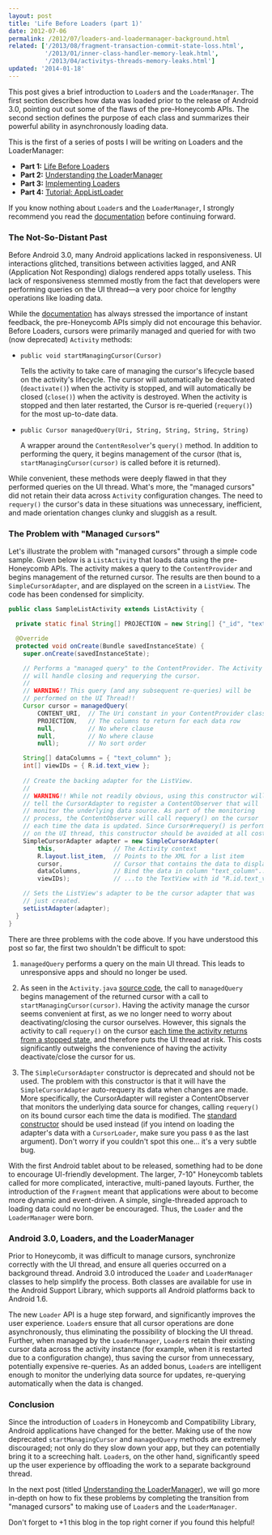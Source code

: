 ```yaml
---
layout: post
title: 'Life Before Loaders (part 1)'
date: 2012-07-06
permalink: /2012/07/loaders-and-loadermanager-background.html
related: ['/2013/08/fragment-transaction-commit-state-loss.html',
          '/2013/01/inner-class-handler-memory-leak.html',
          '/2013/04/activitys-threads-memory-leaks.html']
updated: '2014-01-18'
---
```


This post gives a brief introduction to `Loader`s and the `LoaderManager`. The first
section describes how data was loaded prior to the release of Android 3.0, pointing out out some of the flaws
of the pre-Honeycomb APIs. The second section defines the purpose of each class and summarizes their powerful
ability in asynchronously loading data.

This is the first of a series of posts I will be writing on Loaders and the LoaderManager:

  + **Part 1:** <a href="/2012/07/loaders-and-loadermanager-background.html">Life Before Loaders</a>
  + **Part 2:** <a href="/2012/07/understanding-loadermanager.html">Understanding the LoaderManager</a>
  + **Part 3:** <a href="/2012/08/implementing-loaders.html">Implementing Loaders</a>
  + **Part 4:** <a href="/2012/09/tutorial-loader-loadermanager.html">Tutorial: AppListLoader</a>

If you know nothing about `Loader`s and the `LoaderManager`, I strongly recommend you read the
<a href="http://developer.android.com/guide/components/loaders.html">documentation</a> before continuing forward.

### The Not-So-Distant Past

Before Android 3.0, many Android applications lacked in responsiveness. UI interactions glitched, transitions
between activities lagged, and ANR (Application Not Responding) dialogs rendered apps totally useless. This
lack of responsiveness stemmed mostly from the fact that developers were performing queries on the UI
thread&mdash;a very poor choice for lengthy operations like loading data.

While the <a href="http://developer.android.com/guide/practices/responsiveness.html">documentation</a> has always
stressed the importance of instant feedback, the pre-Honeycomb APIs simply did not encourage this behavior. Before
Loaders, cursors were primarily managed and queried for with two (now deprecated) `Activity` methods:

<!--more-->

  + `public void startManagingCursor(Cursor)`

    Tells the activity to take care of managing the cursor's lifecycle based on the activity's lifecycle. The
    cursor will automatically be deactivated (`deactivate()`) when the activity is stopped, and will
    automatically be closed (`close()`) when the activity is destroyed. When the activity is stopped
    and then later restarted, the Cursor is re-queried (`requery()`) for the most up-to-date data.

  + `public Cursor managedQuery(Uri, String, String, String, String)`

    A wrapper around the `ContentResolver`'s `query()` method. In addition to performing the
    query, it begins management of the cursor (that is, `startManagingCursor(cursor)` is called before
    it is returned).

While convenient, these methods were deeply flawed in that they performed queries on the UI thread. What's more,
the "managed cursors" did not retain their data across `Activity` configuration changes. The need to
`requery()` the cursor's data in these situations was unnecessary, inefficient, and made orientation
changes clunky and sluggish as a result.

### The Problem with "Managed `Cursor`s"

Let's illustrate the problem with "managed cursors" through a simple code sample. Given below is a
`ListActivity` that loads data using the pre-Honeycomb APIs. The activity makes a query
to the `ContentProvider` and begins management of the returned cursor. The results are then bound to
a `SimpleCursorAdapter`, and are displayed on the screen in a `ListView`. The code has
been condensed for simplicity.

```java
public class SampleListActivity extends ListActivity {

  private static final String[] PROJECTION = new String[] {"_id", "text_column"};

  @Override
  protected void onCreate(Bundle savedInstanceState) {
    super.onCreate(savedInstanceState);

    // Performs a "managed query" to the ContentProvider. The Activity 
    // will handle closing and requerying the cursor.
    //
    // WARNING!! This query (and any subsequent re-queries) will be
    // performed on the UI Thread!!
    Cursor cursor = managedQuery(
        CONTENT_URI,  // The Uri constant in your ContentProvider class
        PROJECTION,   // The columns to return for each data row
        null,         // No where clause
        null,         // No where clause
        null);        // No sort order

    String[] dataColumns = { "text_column" };
    int[] viewIDs = { R.id.text_view };
 
    // Create the backing adapter for the ListView.
    //
    // WARNING!! While not readily obvious, using this constructor will 
    // tell the CursorAdapter to register a ContentObserver that will
    // monitor the underlying data source. As part of the monitoring
    // process, the ContentObserver will call requery() on the cursor 
    // each time the data is updated. Since Cursor#requery() is performed 
    // on the UI thread, this constructor should be avoided at all costs!
    SimpleCursorAdapter adapter = new SimpleCursorAdapter(
        this,                // The Activity context
        R.layout.list_item,  // Points to the XML for a list item
        cursor,              // Cursor that contains the data to display
        dataColumns,         // Bind the data in column "text_column"...
        viewIDs);            // ...to the TextView with id "R.id.text_view"

    // Sets the ListView's adapter to be the cursor adapter that was 
    // just created.
    setListAdapter(adapter);
  }
}
```

There are three problems with the code above. If you have understood this post so far, the first two
shouldn't be difficult to spot:

  1. `managedQuery` performs a query on the main UI thread. This leads to unresponsive apps and
     should no longer be used.

  2. As seen in the `Activity.java`
     <a href="http://grepcode.com/file/repository.grepcode.com/java/ext/com.google.android/android/1.5_r4/android/app/Activity.java#Activity.managedQuery%28android.net.Uri%2Cjava.lang.String%5B%5D%2Cjava.lang.String%2Cjava.lang.String%29">source code</a>,
     the call to `managedQuery` begins management of the returned cursor with a call to
     `startManagingCursor(cursor)`. Having the activity manage the cursor seems convenient at first, as we
     no longer need to worry about deactivating/closing the cursor ourselves. However, this signals the activity to call
     `requery()` on the cursor
     <a href="http://grepcode.com/file/repository.grepcode.com/java/ext/com.google.android/android/1.5_r4/android/app/Activity.java#3503">each time the activity returns from a stopped state</a>,
     and therefore puts the UI thread at risk. This costs significantly outweighs the convenience of having the activity deactivate/close the cursor for us.

  3. The `SimpleCursorAdapter` constructor is deprecated and should not be used. The
     problem with this constructor is that it will have the `SimpleCursorAdapter` auto-requery
     its data when changes are made. More specifically, the CursorAdapter will register a ContentObserver
     that monitors the underlying data source for changes, calling `requery()` on its bound
     cursor each time the data is modified. The
     <a href="http://developer.android.com/reference/android/widget/SimpleCursorAdapter.html#SimpleCursorAdapter(android.content.Context, int, android.database.Cursor, java.lang.String[], int[], int)">standard constructor</a>
     should be used instead (if you intend on loading the adapter's data with a `CursorLoader`,
     make sure you pass `0` as the last argument). Don't worry if you couldn't spot this one...
     it's a very subtle bug.

With the first Android tablet about to be released, something had to be done to encourage UI-friendly development.
The larger, 7-10" Honeycomb tablets called for more complicated, interactive, multi-paned layouts. Further, the
introduction of the `Fragment` meant that applications were about to become more dynamic and event-driven.
A simple, single-threaded approach to loading data could no longer be encouraged. Thus, the `Loader` and
the `LoaderManager` were born.

### Android 3.0, Loaders, and the LoaderManager

Prior to Honeycomb, it was difficult to manage cursors, synchronize correctly with the UI thread, and ensure
all queries occurred on a background thread. Android 3.0 introduced the `Loader` and `LoaderManager` classes
to help simplify the process. Both classes are available for use in the Android Support Library, which
supports all Android platforms back to Android 1.6.

The new `Loader` API is a huge step forward, and significantly improves the user experience. `Loader`s ensure
that all cursor operations are done asynchronously, thus eliminating the possibility of blocking the UI thread.
Further, when managed by the `LoaderManager`, `Loader`s retain their existing cursor data across the activity
instance (for example, when it is restarted due to a configuration change), thus saving the cursor from
unnecessary, potentially expensive re-queries. As an added bonus, `Loader`s are intelligent enough to monitor
the underlying data source for updates, re-querying automatically when the data is changed.

### Conclusion

Since the introduction of `Loader`s in Honeycomb and Compatibility Library, Android applications have
changed for the better. Making use of the now deprecated `startManagingCursor` and `managedQuery`
methods are extremely discouraged; not only do they slow down your app, but they can potentially bring it to a
screeching halt. `Loader`s, on the other hand, significantly speed up the user experience by offloading
the work to a separate background thread.

In the next post (titled <a href="/2012/07/understanding-loadermanager.html">Understanding the LoaderManager</a>),
we will go more in-depth on how to fix these problems by completing the transition from "managed cursors" to
making use of `Loader`s and the `LoaderManager`.

Don't forget to +1 this blog in the top right corner if you found this helpful!
